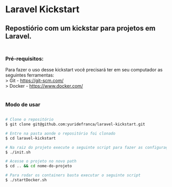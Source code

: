 # Laravel Kickstart

## Repostiório com um kickstar para projetos em Laravel. <br><br>

### Pré-requisitos: <br>

Para fazer o uso desse kickstart você precisará ter em seu computador as seguintes ferramentas: <br>
    > Git - https://git-scm.com/  <br>
    > Docker - https://www.docker.com/  <br><br>


### Modo de usar 
``` bash

# Clone o repositório
$ git clone git@github.com:yuridefranca/laravel-kickstart.git 

# Entre na pasta aonde o repositório foi clonado
$ cd laravel-kickstart

# Na raiz do projeto execute o seguinte script para fazer as configurações
$ ./init.sh

# Acesse o projeto no novo path
$ cd .. && cd nome-do-projeto

# Para rodar os containers basta executar o seguinte script
$ ./startDocker.sh

```




